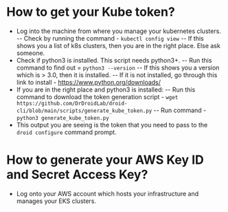 # How to get your Kube token?

- Log into the machine from where you manage your kubernetes clusters. 
-- Check by running the command - `kubectl config view`
-- If this shows you a list of k8s clusters, then you are in the right place. Else ask someone.
- Check if python3 is installed. This script needs python3+. 
-- Run this command to find out = `python3 --version` 
-- If this shows you a version which is > 3.0, then it is installed. 
-- If it is not installed, go through this link to install - https://www.python.org/downloads/
- If you are in the right place and python3 is installed:
-- Run this command to download the token generation script - `wget https://github.com/DrDroidLab/droid-cli/blob/main/scripts/generate_kube_token.py`
-- Run command - `python3 generate_kube_token.py`
- This output you are seeing is the token that you need to pass to the `droid configure` command prompt.

# How to generate your AWS Key ID and Secret Access Key?
- Log onto your AWS account which hosts your infrastructure and manages your EKS clusters.